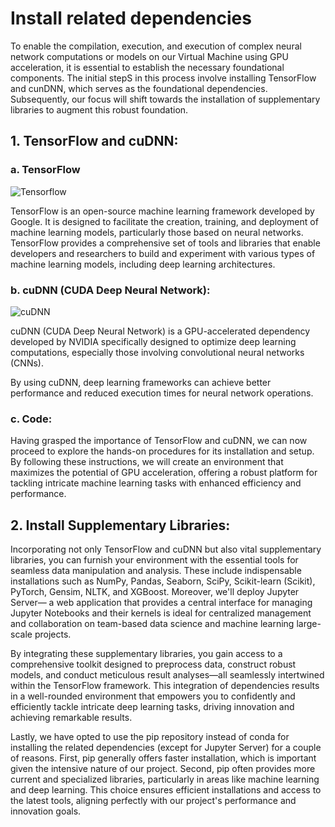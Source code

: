 # Install related dependencies

To enable the compilation, execution, and execution of complex neural network computations or models on our Virtual Machine using GPU acceleration, it is essential to establish the necessary foundational components. The initial stepS in this process involve installing TensorFlow and cunDNN, which serves as the foundational dependencies. Subsequently, our focus will shift towards the installation of supplementary libraries to augment this robust foundation.

## 1. TensorFlow and cuDNN:

### a. TensorFlow

![Tensorflow](https://miro.medium.com/v2/resize:fit:1400/format:webp/1*zmMOdVZ_j9vwMcpdD8Uceg.png)

TensorFlow is an open-source machine learning framework developed by Google. It is designed to facilitate the creation, training, and deployment of machine learning models, particularly those based on neural networks. TensorFlow provides a comprehensive set of tools and libraries that enable developers and researchers to build and experiment with various types of machine learning models, including deep learning architectures.

### b. cuDNN (CUDA Deep Neural Network):

![cuDNN](https://i0.wp.com/kumarvinay.com/wp-content/uploads/2020/05/Screenshot-2020-05-01-at-9.55.57-PM.png?w=957&ssl=1)

cuDNN (CUDA Deep Neural Network) is a GPU-accelerated dependency developed by NVIDIA specifically designed to optimize deep learning computations, especially those involving convolutional neural networks (CNNs).

By using cuDNN, deep learning frameworks can achieve better performance and reduced execution times for neural network operations.

### c. Code:

Having grasped the importance of TensorFlow and cuDNN, we can now proceed to explore the hands-on procedures for its installation and setup. By following these instructions, we will create an environment that maximizes the potential of GPU acceleration, offering a robust platform for tackling intricate machine learning tasks with enhanced efficiency and performance.

<script src="https://gist.github.com/maryalexa91/24b8b644351fb4cbae0de218b5d1fc3d.js"></script>

## 2. Install Supplementary Libraries:

Incorporating not only TensorFlow and cuDNN but also vital supplementary libraries, you can furnish your environment with the essential tools for seamless data manipulation and analysis. These include indispensable installations such as NumPy, Pandas, Seaborn, SciPy, Scikit-learn (Scikit), PyTorch, Gensim, NLTK, and XGBoost. Moreover, we'll deploy Jupyter Server— a web application that provides a central interface for managing Jupyter Notebooks and their kernels is ideal for centralized management and collaboration on team-based data science and machine learning large-scale projects.

By integrating these supplementary libraries, you gain access to a comprehensive toolkit designed to preprocess data, construct robust models, and conduct meticulous result analyses—all seamlessly intertwined within the TensorFlow framework. This integration of dependencies results in a well-rounded environment that empowers you to confidently and efficiently tackle intricate deep learning tasks, driving innovation and achieving remarkable results.

Lastly, we have opted to use the pip repository instead of conda for installing the related dependencies (except for Jupyter Server) for a couple of reasons. First, pip generally offers faster installation, which is important given the intensive nature of our project. Second, pip often provides more current and specialized libraries, particularly in areas like machine learning and deep learning. This choice ensures efficient installations and access to the latest tools, aligning perfectly with our project's performance and innovation goals.

<script src="https://gist.github.com/maryalexa91/1b6ae29175bac230f25600ff817500ba.js"></script>